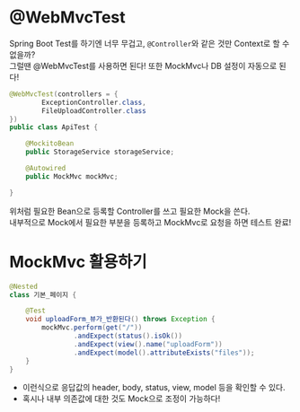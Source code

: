 # @WebMvcTest

Spring Boot Test를 하기엔 너무 무겁고, `@Controller`와 같은 것만 Context로 할 수 없을까? <br/>
그럴땐 @WebMvcTest를 사용하면 된다! 또한 MockMvc나 DB 설정이 자동으로 된다!

```java
@WebMvcTest(controllers = {
        ExceptionController.class,
        FileUploadController.class
})
public class ApiTest {

    @MockitoBean
    public StorageService storageService;

    @Autowired
    public MockMvc mockMvc;

}
```

위처럼 필요한 Bean으로 등록할 Controller를 쓰고 필요한 Mock을 쓴다. <br/>
내부적으로 Mock에서 필요한 부분을 등록하고 MockMvc로 요청을 하면 테스트 완료!

# MockMvc 활용하기

```java
@Nested
class 기본_페이지 {

    @Test
    void uploadForm_뷰가_반환된다() throws Exception {
        mockMvc.perform(get("/"))
                .andExpect(status().isOk())
                .andExpect(view().name("uploadForm"))
                .andExpect(model().attributeExists("files"));
    }
}
```

- 이런식으로 응답값의 header, body, status, view, model 등을 확인할 수 있다.
- 혹시나 내부 의존값에 대한 것도 Mock으로 조정이 가능하다!